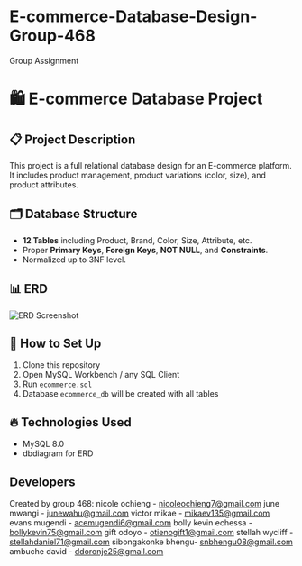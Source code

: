 # E-commerce-Database-Design-Group-468
Group Assignment

# 🛍️ E-commerce Database Project

## 📋 Project Description
This project is a full relational database design for an E-commerce platform. It includes product management, product variations (color, size), and product attributes.

## 🗂️ Database Structure
- **12 Tables** including Product, Brand, Color, Size, Attribute, etc.
- Proper **Primary Keys**, **Foreign Keys**, **NOT NULL**, and **Constraints**.
- Normalized up to 3NF level.

## 📊 ERD
![ERD Screenshot](https://dbdiagram.io/d/Ecommerce-680e380c1ca52373f588d374)

## 🚀 How to Set Up
1. Clone this repository
2. Open MySQL Workbench / any SQL Client
3. Run `ecommerce.sql`
4. Database `ecommerce_db` will be created with all tables

## 🔥 Technologies Used
- MySQL 8.0
- dbdiagram for ERD
  
## Developers
Created by group 468:
nicole	ochieng	- nicoleochieng7@gmail.com
june	mwangi - junewahu@gmail.com
victor	mikae	- mikaev135@gmail.com
evans	mugendi - acemugendi6@gmail.com
bolly kevin	echessa - bollykevin75@gmail.com
gift	odoyo	- otienogift1@gmail.com
stellah	wycliff - stellahdaniel71@gmail.com
sibongakonke	bhengu- snbhengu08@gmail.com
ambuche	david	- ddoronje25@gmail.com

